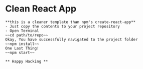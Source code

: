 # Clean React App
    **this is a cleaner template than npm's create-react-app**
    - Just copy the contents to your project repository
    - Open Terminal
    ~~cd path/to/repo~~
    Okay, You have successfully navigated to the project folder
    ~~npm install~~
    One Last Thing!
    ~~npm start~~
    
    ** Happy Hacking **
